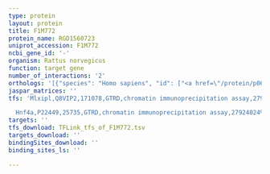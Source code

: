 ```yaml
---
type: protein
layout: protein
title: F1M772
protein_name: RGD1560723
uniprot_accession: F1M772
ncbi_gene_id: '-'
organism: Rattus norvegicus
function: target gene
number_of_interactions: '2'
orthologs: '[{"species": "Homo sapiens", "id": ["<a href=\"/protein/p06454\">P06454</a>"]}, {"species": "Danio rerio", "id": ["<a href=\"/protein/f1qud0\">F1QUD0</a>"]}]'
jaspar_matrices: ''
tfs: 'Mlxipl,Q8VIP2,171078,GTRD,chromatin immunoprecipitation assay,27924024%5Buid%5D,No

  Hnf4a,P22449,25735,GTRD,chromatin immunoprecipitation assay,27924024%5Buid%5D,No'
targets: ''
tfs_download: TFLink_tfs_of_F1M772.tsv
targets_download: ''
bindingSites_download: ''
binding_sites_ls: ''

---
```

